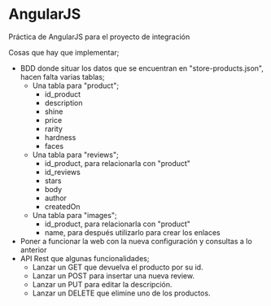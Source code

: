 # AngularJS
Práctica de AngularJS para el proyecto de integración

Cosas que hay que implementar;
- BDD donde situar los datos que se encuentran en "store-products.json", hacen falta varias tablas;
    - Una tabla para "product";
        - id_product
        - description
        - shine
        - price
        - rarity
        - hardness
        - faces
    - Una tabla para "reviews";
        - id_product, para relacionarla con "product"
        - id_reviews
        - stars
        - body
        - author
        - createdOn
    - Una tabla para "images";
        - id_product, para relacionarla con "product"
        - name, para después utilizarlo para crear los enlaces
- Poner a funcionar la web con la nueva configuración y consultas a lo anterior
- API Rest que algunas funcionalidades;
    - Lanzar un GET que devuelva el producto por su id.
    - Lanzar un POST para insertar una nueva review.
    - Lanzar un PUT para editar la descripción.
    - Lanzar un DELETE que elimine uno de los productos.
